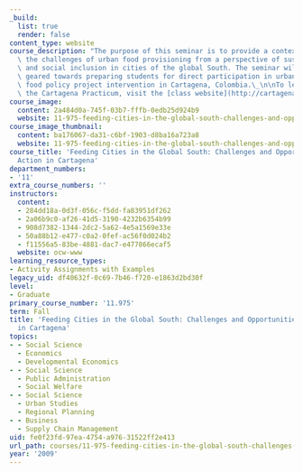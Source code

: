 ```yaml
---
_build:
  list: true
  render: false
content_type: website
course_description: "The purpose of this seminar is to provide a context for understanding\
  \ the challenges of urban food provisioning from a perspective of sustainability\
  \ and social inclusion in cities of the global South. The seminar will be specifically\
  \ geared towards preparing students for direct participation in urban markets and\
  \ food policy project intervention in Cartagena, Colombia.\_\n\nTo learn more about\
  \ the Cartagena Practicum, visit the [class website](http://cartagena.mit.edu/index.htm).\n"
course_image:
  content: 2a484d0a-745f-03b7-fffb-0edb25d924b9
  website: 11-975-feeding-cities-in-the-global-south-challenges-and-opportunities-for-action-in-cartagena-fall-2009
course_image_thumbnail:
  content: ba176067-da31-c6bf-1903-d8ba16a723a8
  website: 11-975-feeding-cities-in-the-global-south-challenges-and-opportunities-for-action-in-cartagena-fall-2009
course_title: 'Feeding Cities in the Global South: Challenges and Opportunities for
  Action in Cartagena'
department_numbers:
- '11'
extra_course_numbers: ''
instructors:
  content:
  - 284dd18a-0d3f-056c-f5dd-fa83951df262
  - 2a06b9c0-af26-41d5-3190-4232b6354b99
  - 908d7382-1344-2dc2-5a62-4e5a1569e33e
  - 50a88b12-e477-c0a2-0fef-ac56f0d024b2
  - f11556a5-83be-4881-dac7-e477866ecaf5
  website: ocw-www
learning_resource_types:
- Activity Assignments with Examples
legacy_uid: df40632f-0c69-7b46-f720-e1863d2bd30f
level:
- Graduate
primary_course_number: '11.975'
term: Fall
title: 'Feeding Cities in the Global South: Challenges and Opportunities for Action
  in Cartagena'
topics:
- - Social Science
  - Economics
  - Developmental Economics
- - Social Science
  - Public Administration
  - Social Welfare
- - Social Science
  - Urban Studies
  - Regional Planning
- - Business
  - Supply Chain Management
uid: fe0f23fd-97ea-4754-a976-31522ff2e413
url_path: courses/11-975-feeding-cities-in-the-global-south-challenges-and-opportunities-for-action-in-cartagena-fall-2009
year: '2009'
---
```


